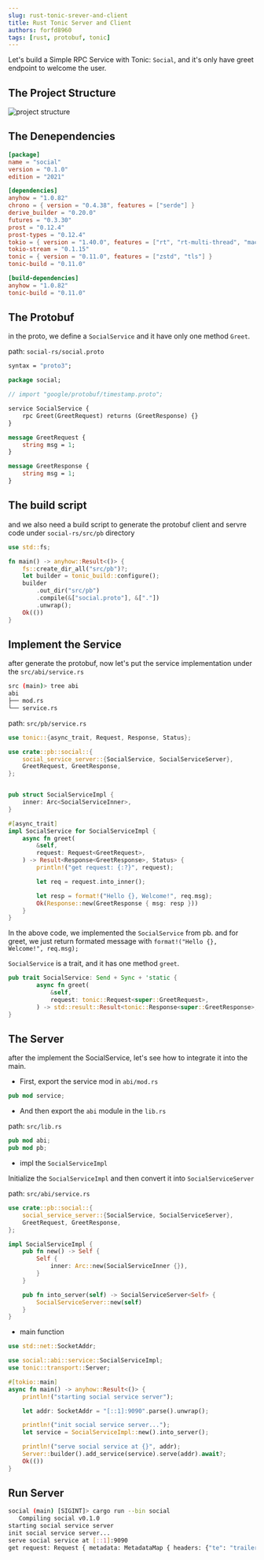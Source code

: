 ```yaml
---
slug: rust-tonic-srever-and-client
title: Rust Tonic Server and Client
authors: forfd8960
tags: [rust, protobuf, tonic]
---
```


Let's build a Simple RPC Service with Tonic: `Social`, and it's only have greet endpoint to welcome the user.

## The Project Structure

![project structure](image.png)

<!-- truncate -->

## The Denependencies

```toml
[package]
name = "social"
version = "0.1.0"
edition = "2021"

[dependencies]
anyhow = "1.0.82"
chrono = { version = "0.4.38", features = ["serde"] }
derive_builder = "0.20.0"
futures = "0.3.30"
prost = "0.12.4"
prost-types = "0.12.4"
tokio = { version = "1.40.0", features = ["rt", "rt-multi-thread", "macros"] }
tokio-stream = "0.1.15"
tonic = { version = "0.11.0", features = ["zstd", "tls"] }
tonic-build = "0.11.0"

[build-dependencies]
anyhow = "1.0.82"
tonic-build = "0.11.0"

```

## The Protobuf

in the proto, we define a `SocialService` and it have only one method `Greet`.

path: `social-rs/social.proto`

```protobuf
syntax = "proto3";

package social;

// import "google/protobuf/timestamp.proto";

service SocialService {
    rpc Greet(GreetRequest) returns (GreetResponse) {}
}

message GreetRequest {
    string msg = 1;
}

message GreetResponse {
    string msg = 1;
}
```

## The build script

and we also need a build script to generate the protobuf client and servre code under `social-rs/src/pb` directory

```rust
use std::fs;

fn main() -> anyhow::Result<()> {
    fs::create_dir_all("src/pb")?;
    let builder = tonic_build::configure();
    builder
        .out_dir("src/pb")
        .compile(&["social.proto"], &["."])
        .unwrap();
    Ok(())
}
```

## Implement the Service

after generate the protobuf, now let's put the service implementation under the `src/abi/service.rs`

```sh
src (main)> tree abi
abi
├── mod.rs
└── service.rs
```

path: `src/pb/service.rs`

```rust
use tonic::{async_trait, Request, Response, Status};

use crate::pb::social::{
    social_service_server::{SocialService, SocialServiceServer},
    GreetRequest, GreetResponse,
};


pub struct SocialServiceImpl {
    inner: Arc<SocialServiceInner>,
}

#[async_trait]
impl SocialService for SocialServiceImpl {
    async fn greet(
        &self,
        request: Request<GreetRequest>,
    ) -> Result<Response<GreetResponse>, Status> {
        println!("get request: {:?}", request);

        let req = request.into_inner();

        let resp = format!("Hello {}, Welcome!", req.msg);
        Ok(Response::new(GreetResponse { msg: resp }))
    }
}
```

In the above code, we implemented the `SocialService` from pb. and for greet, we just return formated message with `format!("Hello {}, Welcome!", req.msg);`

`SocialService` is a trait, and it has one method `greet`.

```rust
pub trait SocialService: Send + Sync + 'static {
        async fn greet(
            &self,
            request: tonic::Request<super::GreetRequest>,
        ) -> std::result::Result<tonic::Response<super::GreetResponse>, tonic::Status>;
}
```

## The Server

after the implement the SocialService, let's see how to integrate it into the main.

* First, export the service mod in `abi/mod.rs`

```rust
pub mod service;
```

* And then export the `abi` module in the `lib.rs`

path: `src/lib.rs`

```rust
pub mod abi;
pub mod pb;
```

* impl the `SocialServiceImpl`

Initialize the `SocialServiceImpl` and then convert it into `SocialServiceServer`

path: `src/abi/service.rs`

```rust
use crate::pb::social::{
    social_service_server::{SocialService, SocialServiceServer},
    GreetRequest, GreetResponse,
};

impl SocialServiceImpl {
    pub fn new() -> Self {
        Self {
            inner: Arc::new(SocialServiceInner {}),
        }
    }

    pub fn into_server(self) -> SocialServiceServer<Self> {
        SocialServiceServer::new(self)
    }
}
```

* main function

```rust
use std::net::SocketAddr;

use social::abi::service::SocialServiceImpl;
use tonic::transport::Server;

#[tokio::main]
async fn main() -> anyhow::Result<()> {
    println!("starting social service server");

    let addr: SocketAddr = "[::1]:9090".parse().unwrap();

    println!("init social service server...");
    let service = SocialServiceImpl::new().into_server();

    println!("serve social service at {}", addr);
    Server::builder().add_service(service).serve(addr).await?;
    Ok(())
}
```

## Run Server

```sh
social (main) [SIGINT]> cargo run --bin social
   Compiling social v0.1.0 
starting social service server
init social service server...
serve social service at [::1]:9090
get request: Request { metadata: MetadataMap { headers: {"te": "trailers", "content-type": "application/grpc", "user-agent": "tonic/0.11.0"} }, message: GreetRequest { msg: "John" }, extensions: Extensions }
```
